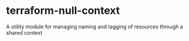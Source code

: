 # terraform-null-context
A utility module for managing naming and tagging of resources through a shared context
